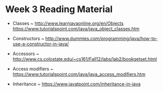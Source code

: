 # Week 3 Reading Material

- Classes ~ http://www.learnjavaonline.org/en/Objects
	    https://www.tutorialspoint.com/java/java_object_classes.htm

- Constructors ~ http://www.dummies.com/programming/java/how-to-use-a-constructor-in-java/

- Accessors ~ http://www.cs.colostate.edu/~cs161/Fall12/labs/lab2/bookgetset.html

- Access modifiers ~ https://www.tutorialspoint.com/java/java_access_modifiers.htm

- Inheritance ~ https://www.javatpoint.com/inheritance-in-java
